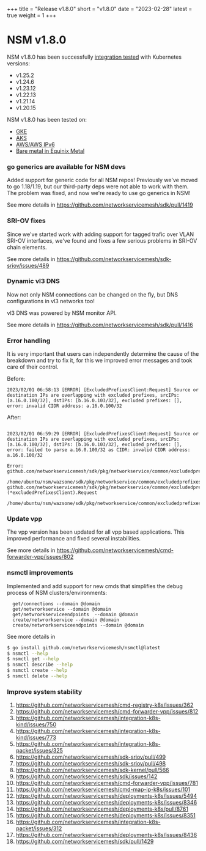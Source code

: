 +++
title = "Release v1.8.0"
short = "v1.8.0"
date = "2023-02-28"
latest = true
weight = 1
+++

# NSM v1.8.0

NSM v1.8.0 has been successfully [integration tested](https://github.com/networkservicemesh/integration-k8s-kind/actions/runs/4302542659) with Kubernetes versions:
- v1.25.2
- v1.24.6
- v1.23.12
- v1.22.13
- v1.21.14
- v1.20.15

NSM v1.8.0 has been tested on:
- [GKE](https://github.com/networkservicemesh/integration-k8s-gke/actions/runs/4302541922)
- [AKS](https://github.com/networkservicemesh/integration-k8s-aks/actions/runs/4302544514)
- [AWS/AWS IPv6](https://github.com/networkservicemesh/integration-k8s-aws/actions/runs/4302541896)
- [Bare metal in Equinix Metal](https://github.com/networkservicemesh/integration-k8s-packet/actions/runs/4302541951)


### go generics are available for NSM devs

Added support for generic code for all NSM repos! Previously we've moved to go 1.18/1.19, but our third-party deps were not able to work with them. The problem was fixed, and now we're ready to use go generics in NSM!

See more details in https://github.com/networkservicemesh/sdk/pull/1419

### SRI-OV fixes

Since we've started work with adding support for tagged trafic over VLAN SRI-OV interfaces, we've found and fixes a few serious problems in SRI-OV chain elements.

See more details in https://github.com/networkservicemesh/sdk-sriov/issues/489

### Dynamic vl3 DNS

Now not only NSM connections can be changed on the fly, but DNS configurations in vl3 networks too! 

vl3 DNS was powered by NSM monitor API.

See more details in https://github.com/networkservicemesh/sdk/pull/1416

### Error handling

It is very important that users can independently determine the cause of the breakdown and try to fix it, for this we improved error messages and took care of their control.



Before:
```
2023/02/01 06:58:13 [ERROR] [ExcludedPrefixesClient:Request] Source or destination IPs are overlapping with excluded prefixes, srcIPs: [a.16.0.100/32], dstIPs: [b.16.0.103/32], excluded prefixes: [], error: invalid CIDR address: a.16.0.100/32
```

After:
```

2023/02/01 06:59:29 [ERROR] [ExcludedPrefixesClient:Request] Source or destination IPs are overlapping with excluded prefixes, srcIPs: [a.16.0.100/32], dstIPs: [b.16.0.103/32], excluded prefixes: [], error: failed to parse a.16.0.100/32 as CIDR: invalid CIDR address: a.16.0.100/32

Error:
github.com/networkservicemesh/sdk/pkg/networkservice/common/excludedprefixes.validateIPs
    /home/ubuntu/nsm/wazsone/sdk/pkg/networkservice/common/excludedprefixes/client.go:230
github.com/networkservicemesh/sdk/pkg/networkservice/common/excludedprefixes.(*excludedPrefixesClient).Request
    /home/ubuntu/nsm/wazsone/sdk/pkg/networkservice/common/excludedprefixes/client.go:123

```

### Update vpp


The vpp version has been updated for all vpp based applications. This improved performance and fixed several instabilities.

See more details in https://github.com/networkservicemesh/cmd-forwarder-vpp/issues/802


### nsmctl improvements

Implemented and add support for new cmds that simplifies the debug process of NSM clusters/environments:

```
  get/connections --domain @domain
  get/netwrorkservice --domain @domain
  get/netwrorkserviceendpoints  --domain @domain
  create/netwrorkservice --domain @domain
  create/netwrorkserviceendpoints --domain @domain
```

See more details in 

```bash
$ go install github.com/networkservicemesh/nsmctl@latest
$ nsmctl --help
$ nsmctl get --help
$ nsmctl describe --help
$ nsmctl create --help
$ nsmctl delete --help
```

### Improve system stability

1. https://github.com/networkservicemesh/cmd-registry-k8s/issues/362
2. https://github.com/networkservicemesh/cmd-forwarder-vpp/issues/812
3. https://github.com/networkservicemesh/integration-k8s-kind/issues/750
4. https://github.com/networkservicemesh/integration-k8s-kind/issues/773
5. https://github.com/networkservicemesh/integration-k8s-packet/issues/325
6. https://github.com/networkservicemesh/sdk-sriov/pull/499
7. https://github.com/networkservicemesh/sdk-sriov/pull/498
8. https://github.com/networkservicemesh/sdk-kernel/pull/566
9. https://github.com/networkservicemesh/sdk/issues/142
10. https://github.com/networkservicemesh/cmd-forwarder-vpp/issues/781
11. https://github.com/networkservicemesh/cmd-map-ip-k8s/issues/101
12. https://github.com/networkservicemesh/deployments-k8s/issues/5494
13. https://github.com/networkservicemesh/deployments-k8s/issues/8346
14. https://github.com/networkservicemesh/deployments-k8s/pull/8761
15. https://github.com/networkservicemesh/deployments-k8s/issues/8351
16. https://github.com/networkservicemesh/integration-k8s-packet/issues/312
17. https://github.com/networkservicemesh/deployments-k8s/issues/8436
18. https://github.com/networkservicemesh/sdk/pull/1429 